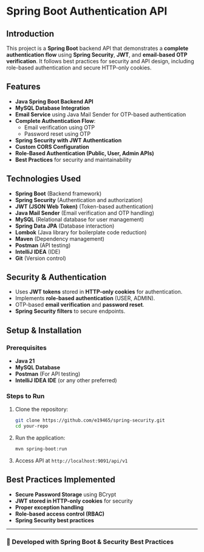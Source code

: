 # Spring Boot Authentication API

## Introduction
This project is a **Spring Boot** backend API that demonstrates a **complete authentication flow** using **Spring Security**, **JWT**, and **email-based OTP verification**. It follows best practices for security and API design, including role-based authentication and secure HTTP-only cookies.

## Features
- **Java Spring Boot Backend API**
- **MySQL Database Integration**
- **Email Service** using Java Mail Sender for OTP-based authentication
- **Complete Authentication Flow**:
    - Email verification using OTP
    - Password reset using OTP
- **Spring Security with JWT Authentication**
- **Custom CORS Configuration**
- **Role-Based Authentication (Public, User, Admin APIs)**
- **Best Practices** for security and maintainability

## Technologies Used
- **Spring Boot** (Backend framework)
- **Spring Security** (Authentication and authorization)
- **JWT (JSON Web Token)** (Token-based authentication)
- **Java Mail Sender** (Email verification and OTP handling)
- **MySQL** (Relational database for user management)
- **Spring Data JPA** (Database interaction)
- **Lombok** (Java library for boilerplate code reduction)
- **Maven** (Dependency management)
- **Postman** (API testing)
- **IntelliJ IDEA** (IDE)
- **Git** (Version control)

## Security & Authentication
- Uses **JWT tokens** stored in **HTTP-only cookies** for authentication.
- Implements **role-based authentication** (USER, ADMIN).
- OTP-based **email verification** and **password reset**.
- **Spring Security filters** to secure endpoints.

## Setup & Installation
### Prerequisites
- **Java 21**
- **MySQL Database**
- **Postman** (For API testing)
- **IntelliJ IDEA IDE** (or any other preferred)

### Steps to Run
1. Clone the repository:
   ```sh
   git clone https://github.com/e19465/spring-security.git
   cd your-repo
   ```
2. Run the application:
   ```sh
   mvn spring-boot:run
   ```
3. Access API at `http://localhost:9091/api/v1`

## Best Practices Implemented
- **Secure Password Storage** using BCrypt
- **JWT stored in HTTP-only cookies** for security
- **Proper exception handling**
- **Role-based access control (RBAC)**
- **Spring Security best practices**


---
### 🚀 Developed with **Spring Boot & Security Best Practices**
